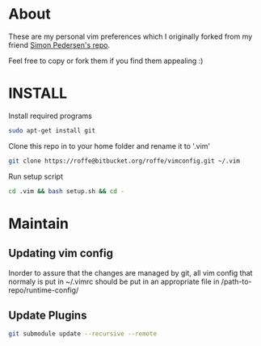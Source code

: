About
=====
These are my personal vim preferences which I originally forked
from my friend [Simon Pedersen's repo](https://bitbucket.org/mustig/vimconfig).

Feel free to copy or fork them if you find them appealing :)

INSTALL
=======
Install required programs
```bash
sudo apt-get install git
```

Clone this repo in to your home folder and rename it to '.vim'
```bash
git clone https://roffe@bitbucket.org/roffe/vimconfig.git ~/.vim
```

Run setup script
```bash
cd .vim && bash setup.sh && cd -
```

Maintain
========

Updating vim config
---------------
Inorder to assure that the changes are managed by git,
all vim config that normaly is put in ~/.vimrc should be
put in an appropriate file in /path-to-repo/runtime-config/

Update Plugins
--------------
```bash
git submodule update --recursive --remote
```